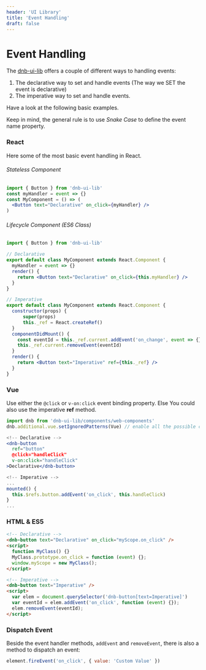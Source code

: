 ```yaml
---
header: 'UI Library'
title: 'Event Handling'
draft: false
---
```


# Event Handling

The [dnb-ui-lib](/uilib/) offers a couple of different ways to handling events:

1. The declarative way to set and handle events (The way we SET the event is declarative)
1. The imperative way to set and handle events.

Have a look at the following basic examples.

Keep in mind, the general rule is to use _Snake Case_ to define the event name property.

### React

Here some of the most basic event handling in React.

###### Stateless Component

```jsx
import { Button } from 'dnb-ui-lib'
const myHandler = event => {}
const MyComponent = () => (
  <Button text="Declarative" on_click={myHandler} />
)
```

###### Lifecycle Component (ES6 Class)

```jsx
import { Button } from 'dnb-ui-lib'

// Declarative
export default class MyComponent extends React.Component {
  myHandler = event => {}
  render() {
    return <Button text="Declarative" on_click={this.myHandler} />
  }
}

// Imperative
export default class MyComponent extends React.Component {
  constructor(props) {
      super(props)
      this._ref = React.createRef()
  }
  componentDidMount() {
    const eventId = this._ref.current.addEvent('on_change', event => {})
    this._ref.current.removeEvent(eventId)
  }
  render() {
    return <Button text="Imperative" ref={this._ref} />
  }
}
```

### Vue

Use either the `@click` or `v-on:click` event binding property.
Else You could also use the imperative **ref** method.

```jsx
import dnb from 'dnb-ui-lib/components/web-components'
dnb.additional.vue.setIgnoredPatterns(Vue) // enable all the possible custom elements

<!-- Declarative -->
<dnb-button
  ref="button"
  @click="handleClick"
  v-on:click="handleClick"
>Declarative</dnb-button>

<!-- Imperative -->
...
mounted() {
  this.$refs.button.addEvent('on_click', this.handleClick)
}
...
```

### HTML & ES5

```html
<!-- Declarative -->
<dnb-button text="Declarative" on_click="myScope.on_click" />
<script>
  function MyClass() {}
  MyClass.prototype.on_click = function (event) {};
  window.myScope = new MyClass();
</script>

<!-- Imperative -->
<dnb-button text="Imperative" />
<script>
  var elem = document.querySelector('dnb-button[text=Imperative]')
  var eventId = elem.addEvent('on_click', function (event) {});
  elem.removeEvent(eventId);
</script>
```

### Dispatch Event

Beside the event handler methods, `addEvent` and `removeEvent`, there is also a method to dispatch an event:

```js
element.fireEvent('on_click', { value: 'Custom Value' })
```
